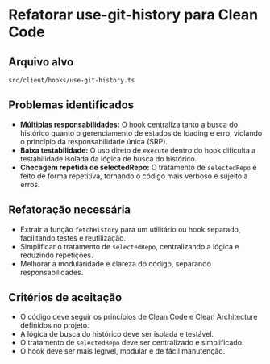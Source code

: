 # Refatorar use-git-history para Clean Code

## Arquivo alvo
`src/client/hooks/use-git-history.ts`

## Problemas identificados

- **Múltiplas responsabilidades:** O hook centraliza tanto a busca do histórico quanto o gerenciamento de estados de loading e erro, violando o princípio da responsabilidade única (SRP).
- **Baixa testabilidade:** O uso direto de `execute` dentro do hook dificulta a testabilidade isolada da lógica de busca do histórico.
- **Checagem repetida de selectedRepo:** O tratamento de `selectedRepo` é feito de forma repetitiva, tornando o código mais verboso e sujeito a erros.

## Refatoração necessária

- Extrair a função `fetchHistory` para um utilitário ou hook separado, facilitando testes e reutilização.
- Simplificar o tratamento de `selectedRepo`, centralizando a lógica e reduzindo repetições.
- Melhorar a modularidade e clareza do código, separando responsabilidades.

## Critérios de aceitação

- O código deve seguir os princípios de Clean Code e Clean Architecture definidos no projeto.
- A lógica de busca do histórico deve ser isolada e testável.
- O tratamento de `selectedRepo` deve ser centralizado e simplificado.
- O hook deve ser mais legível, modular e de fácil manutenção.